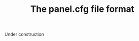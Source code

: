 ﻿---
title: "The **panel.cfg** file format"
linktitle: "The panel.cfg file"
weight: 3
---

Under construction
